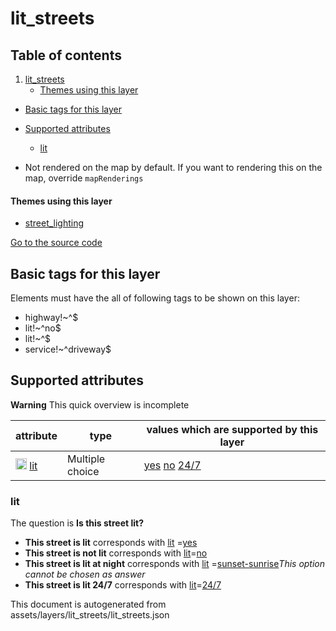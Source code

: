 lit_streets
=============

## Table of contents

1. [lit_streets](#lit_streets)
    * [Themes using this layer](#themes-using-this-layer)

- [Basic tags for this layer](#basic-tags-for-this-layer)
- [Supported attributes](#supported-attributes)
    + [lit](#lit)


- Not rendered on the map by default. If you want to rendering this on the map, override `mapRenderings`

#### Themes using this layer

- [street_lighting](https://mapcomplete.osm.be/street_lighting)

[Go to the source code](../assets/layers/lit_streets/lit_streets.json)



Basic tags for this layer
---------------------------



Elements must have the all of following tags to be shown on this layer:

- highway!~^$
- lit!~^no$
- lit!~^$
- service!~^driveway$

Supported attributes
----------------------



**Warning** This quick overview is incomplete

attribute | type | values which are supported by this layer
----------- | ------ | ------------------------------------------
[<img src='https://mapcomplete.osm.be/assets/svg/statistics.svg' height='18px'>](https://taginfo.openstreetmap.org/keys/lit#values) [lit](https://wiki.openstreetmap.org/wiki/Key:lit) | Multiple choice | [yes](https://wiki.openstreetmap.org/wiki/Tag:lit%3Dyes) [no](https://wiki.openstreetmap.org/wiki/Tag:lit%3Dno) [24/7](https://wiki.openstreetmap.org/wiki/Tag:lit%3D24/7)

### lit

The question is **Is this street lit?**

- **This street is lit** corresponds with <a href='https://wiki.openstreetmap.org/wiki/Key:lit' target='_blank'>lit</a>
  =<a href='https://wiki.openstreetmap.org/wiki/Tag:lit%3Dyes' target='_blank'>yes</a>
- **This street is not lit** corresponds with <a href='https://wiki.openstreetmap.org/wiki/Key:lit' target='_blank'>
  lit</a>=<a href='https://wiki.openstreetmap.org/wiki/Tag:lit%3Dno' target='_blank'>no</a>
- **This street is lit at night** corresponds
  with <a href='https://wiki.openstreetmap.org/wiki/Key:lit' target='_blank'>lit</a>
  =<a href='https://wiki.openstreetmap.org/wiki/Tag:lit%3Dsunset-sunrise' target='_blank'>sunset-sunrise</a>_This option
  cannot be chosen as answer_
- **This street is lit 24/7** corresponds with <a href='https://wiki.openstreetmap.org/wiki/Key:lit' target='_blank'>
  lit</a>=<a href='https://wiki.openstreetmap.org/wiki/Tag:lit%3D24/7' target='_blank'>24/7</a>

This document is autogenerated from assets/layers/lit_streets/lit_streets.json